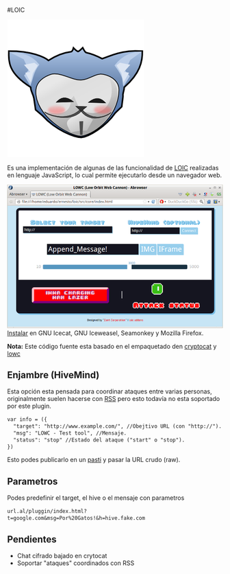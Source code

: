 #LOIC

[![Icecat anonymous](logo.png)](http://b4zz4.github.io/loic/release/loic.firefox.xpi)

Es una implementación de algunas de las funcionalidad de [LOIC](https://es.wikipedia.org/wiki/Low_Orbit_Ion_Cannon) realizadas en lenguaje JavaScript, lo cual permite ejecutarlo desde un navegador web.

![Captura de pantalla](captura.png)
[Instalar](loic/blob/master/release/loic.firefox.xpi?raw=true) en GNU Icecat, GNU Iceweasel, Seamonkey y Mozilla Firefox.

**Nota:** Este código fuente esta basado en el empaquetado den [cryptocat](https://crypto.cat) y [lowc](https://code.google.com/p/lowc/)

## Enjambre (HiveMind)

Esta opción esta pensada para coordinar ataques entre varias personas, originalmente suelen hacerse con [RSS](https://es.wikipedia.org/wiki/Rss) pero esto todavía no esta soportado por este plugin.

~~~
var info = ({
  "target": "http://www.example.com/", //Obejtivo URL (con "http://").
  "msg": "LOWC - Test tool", //Mensaje.
  "status": "stop" //Estado del ataque ("start" o "stop").
})
~~~
Esto podes publicarlo en un [pasti](http://pastebin.com/) y pasar la URL crudo (raw).

## Parametros

Podes predefinir el target, el hive o el mensaje con parametros

~~~
url.al/pluggin/index.html?t=google.com&msg=Por%20Gatos!&h=hive.fake.com
~~~

## Pendientes

* Chat cifrado bajado en crytocat
* Soportar "ataques" coordinados con RSS
